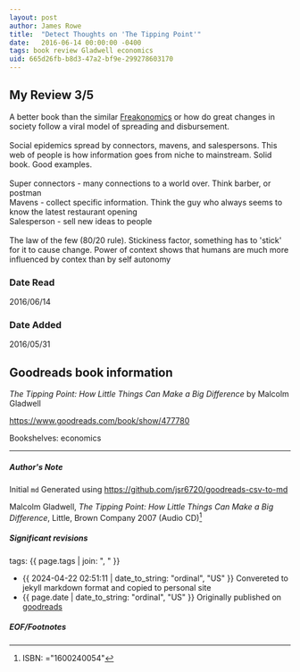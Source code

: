 ```yaml
---
layout: post
author: James Rowe
title:  "Detect Thoughts on 'The Tipping Point'"
date:   2016-06-14 00:00:00 -0400
tags: book review Gladwell economics
uid: 665d26fb-b8d3-47a2-bf9e-299278603170
---
```


<!-- highly dependent on how you personally use jekyll templates, and how you want this to show up -->
<!-- escape any jekyll keys with double brackets -->

## My Review 3/5

A better book than the similar [Freakonomics](https://www.goodreads.com/book/show/1202) or how do great changes in society follow a viral model of spreading and disbursement.<br/><br/>Social epidemics spread by connectors, mavens, and salespersons. This web of people is how information goes from niche to mainstream. Solid book. Good examples.<br/><br/>Super connectors - many connections to a world over. Think barber, or postman<br/>Mavens - collect specific information. Think the guy who always seems to know the latest restaurant opening<br/>Salesperson - sell new ideas to people<br/><br/>The law of the few (80/20 rule). Stickiness factor, something has to 'stick' for it to cause change. Power of context shows that humans are much more influenced by contex than by self autonomy

### Date Read
2016/06/14

### Date Added
2016/05/31

## Goodreads book information

*The Tipping Point: How Little Things Can Make a Big Difference* by Malcolm Gladwell

https://www.goodreads.com/book/show/477780

Bookshelves: economics

---

##### Author's Note

Initial `md` Generated using https://github.com/jsr6720/goodreads-csv-to-md

Malcolm Gladwell, *The Tipping Point: How Little Things Can Make a Big Difference*,  Little, Brown  Company 2007 (Audio CD)[^1]

##### Significant revisions

tags: {{ page.tags | join: ", " }} <!-- todo move this somewhere -->

- {{ 2024-04-22 02:51:11 | date_to_string: "ordinal", "US" }} Convereted to jekyll markdown format and copied to personal site
- {{ page.date | date_to_string: "ordinal", "US" }} Originally published on [goodreads](https://www.goodreads.com)

##### EOF/Footnotes

[^1]: ISBN: ="1600240054"